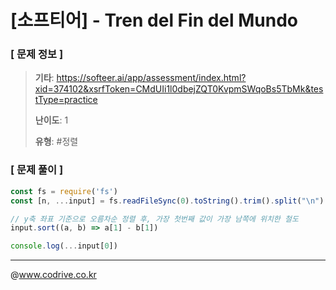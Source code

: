 # [소프티어] - Tren del Fin del Mundo

### [ 문제 정보 ]
> **기타**: https://softeer.ai/app/assessment/index.html?xid=374102&xsrfToken=CMdUIi1l0dbejZQT0KvpmSWqoBs5TbMk&testType=practice
> 
> **난이도**: 1
>
> **유형**: #정렬


### [ 문제 풀이 ]
```JavaScript
const fs = require('fs')
const [n, ...input] = fs.readFileSync(0).toString().trim().split("\n").map((l) => l.split(" ").map(Number));

// y축 좌표 기준으로 오름차순 정렬 후, 가장 첫번째 값이 가장 남쪽에 위치한 철도
input.sort((a, b) => a[1] - b[1])

console.log(...input[0])


```


---
@www.codrive.co.kr